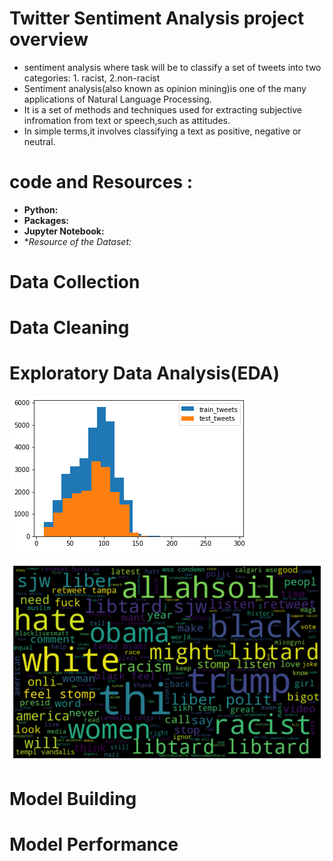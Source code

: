 # Twitter Sentiment Analysis project overview

* sentiment analysis where task will be to classify a set of tweets into two categories: 1. racist, 2.non-racist
* Sentiment analysis(also known as opinion mining)is one of the many applications of Natural Language Processing.
* It is a set of methods and techniques used for extracting subjective infromation from text or speech,such as attitudes.
* In simple terms,it involves classifying a text as positive, negative or neutral.

# code and Resources :
* **Python:**
* **Packages:**
* **Jupyter Notebook:** 
* **Resource of the Dataset:*


# Data Collection

# Data Cleaning

# Exploratory Data Analysis(EDA)

![](https://github.com/Jyothif/NLP-Twitter-sentiment-analysis/blob/master/images/download%20(1).png)

![](https://github.com/Jyothif/NLP-Twitter-sentiment-analysis/blob/master/images/download%20(2).png)


# Model Building

# Model Performance





